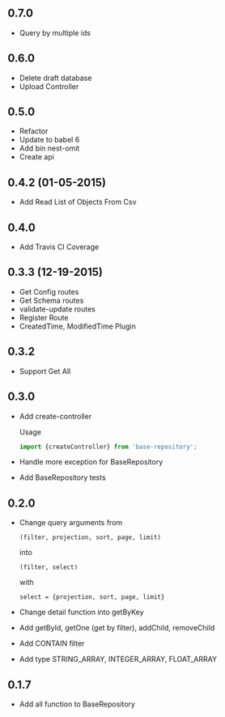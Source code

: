 ## 0.7.0
* Query by multiple ids

## 0.6.0
* Delete draft database
* Upload Controller

## 0.5.0
* Refactor
* Update to babel 6
* Add bin nest-omit
* Create api

## 0.4.2 (01-05-2015)
* Add Read List of Objects From Csv

## 0.4.0
* Add Travis CI Coverage

## 0.3.3 (12-19-2015)
* Get Config routes
* Get Schema routes
* validate-update routes
* Register Route
* CreatedTime, ModifiedTime Plugin

## 0.3.2
* Support Get All

## 0.3.0
* Add create-controller

    Usage
    ```javascript
    import {createController} from 'base-repository';

    ```
* Handle more exception for BaseRepository
* Add BaseRepository tests

## 0.2.0

* Change query arguments
    from
    ```
    (filter, projection, sort, page, limit)
    ```
    into
    ```
    (filter, select)
    ```
    with
    ```
    select = {projection, sort, page, limit}
    ```

* Change detail function into getByKey

* Add getById, getOne (get by filter), addChild, removeChild

* Add CONTAIN filter

* Add type STRING_ARRAY, INTEGER_ARRAY, FLOAT_ARRAY

## 0.1.7

* Add all function to BaseRepository